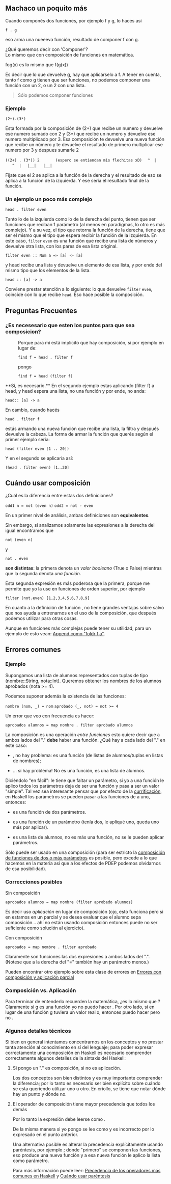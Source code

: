Machaco un poquito más
----------------------

Cuando componés dos funciones, por ejemplo f y g, lo haces así

`f . g`

eso arma una nueeeva función, resultado de componer f con g.

¿Qué queremos decir con 'Componer'?  
Lo mismo que con composición de funciones en matemática.

fog(x) es lo mismo que f(g(x))

Es decir que lo que devuelve g, hay que aplicárselo a f. A tener en cuenta, tanto f como g tienen que ser funciones, no podemos componer una función con un 2, o un 2 con una lista.

> Sólo podemos componer funciones

### Ejemplo

`(2+).(3*)`

Esta formada por la composición de (2+) que recibe un numero y devuelve ese numero sumado con 2 y (3\*) que recibe un numero y devuelve ese numero multiplicado por 3. Esa composición te devuelve una nueva función que recibe un número y te devuelve el resultado de primero multiplicar ese numero por 3 y despues sumarle 2

`((2+) . (3*)) 2       (espero se entiendan mis flechitas xD)`
`  ^  |   ^  |`
`  |__|   |__|`
` `

Fijate que el 2 se aplica a la función de la derecha y el resultado de eso se aplica a la funcion de la izquierda. Y ese sería el resultado final de la función.

### Un ejemplo un poco más complejo

`head . filter even`

Tanto lo de la izquierda como lo de la derecha del punto, tienen que ser funciones que reciban 1 parámetro (al menos en paradigmas, lo otro es más complejo). Y a su vez, el tipo que retorna la función de la derecha, tiene que ser el mismo que el tipo que espera recibir la función de la izquierda. En este caso, `filter` `even` es una función que recibe una lista de números y devuelve otra lista, con los pares de esa lista original.

`filter even :: Num a => [a] -> [a]`

y head recibe una lista y devuelve un elemento de esa lista, y por ende del mismo tipo que los elementos de la lista.

`head :: [a] -> a`

Conviene prestar atención a lo siguiente: lo que devuelve `filter` `even`, coincide con lo que recibe `head`. Eso hace posible la composición.

Preguntas Frecuentes
--------------------

### ¿Es necesesario que esten los puntos para que sea composicion?

<dl>
<dd>
Porque para mí está implícito que hay composición, si por ejemplo en lugar de:

`find f = head . filter f`

pongo

`find f = head (filter f)`

</dl>
**Sí, es necesario.** En el segundo ejemplo estas aplicando (filter f) a head, y head espera una lista, no una función y por ende, no anda:

`head:: [a] -> a`

En cambio, cuando hacés

`head . filter f`

estás armando una nueva función que recibe una lista, la filtra y después devuelve la cabeza. La forma de armar la función que querés según el primer ejemplo sería:

`head (filter even [1 .. 20])`

Y en el segundo se aplicaría así:

`(head . filter even) [1..20]`

Cuándo usar composición
-----------------------

¿Cuál es la diferencia entre estas dos definiciones?

`odd1 n = not (even n)`
`odd2 = not ◦ even`

En un primer nivel de análisis, ambas definiciones son **equivalentes**.

Sin embargo, si analizamos solamente las expresiones a la derecha del igual encontramos que

`not (even n) `

y

`not . even`

**son distintas**: la primera denota un *valor booleano* (True o False) mientras que la segunda denota *una función*.

Esta segunda expresión es más poderosa que la primera, porque me permite que yo la use en funciones de orden superior, por ejemplo

`filter (not.even) [1,2,3,4,5,6,7,8,9]`

En cuanto a la definición de función , no tiene grandes ventajas sobre salvo que nos ayuda a entrenarnos en el uso de la composición, que después podemos utilizar para otras cosas.

Aunque en funciones más complejas puede tener su utilidad, para un ejemplo de esto vean: [Append como "foldr f a"](Append_como_"foldr_f_a" "wikilink").

Errores comunes
---------------

### Ejemplo

Supongamos una lista de alumnos representados con tuplas de tipo (nombre::String, nota::Int). Queremos obtener los nombres de los alumnos aprobados (nota &gt;= 4).

Podemos suponer además la existencia de las funciones:

`nombre (nom, _) = nom`
`aprobado (_, not) = not >= 4`

Un error que veo con frecuencia es hacer:

`aprobados alumnos = map nombre . filter aprobado alumnos`

La composición es una operación *entre funciones* esto quiere decir que a ambos lados del "." **debe** haber una función. ¿Qué hay a cada lado del "." en este caso:

-   , no hay problema: es una función (de listas de alumnos/tuplas en listas de nombres);

-   ... sí hay problema! No es una función, es una lista de alumnos.

Diciéndolo "en fácil": le tiene que faltar un parámetro, si yo a una función le aplico todos los parámetros deja de ser una función y pasa a ser un valor "simple". Tal vez sea interesante pensar que por efecto de la [currificación](currificacion.html), en Haskell los parámetros se pueden pasar a las funciones de a uno, entonces:

-   es una función de dos parámetros.

-   es una función de un parámetro (tenía dos, le apliqué uno, queda uno más por aplicar).

-   es una lista de alumnos, no es más una función, no se le pueden aplicar parámetros.

Sólo puede ser usado en una composición (para ser estricto la [composición de funciones de dos o más parámetros](composicion-de-funciones-de-dos-o-mas-parametros.html) es posible, pero excede a lo que hacemos en la materia así que a los efectos de PDEP podemos olvidarnos de esa posibilidad).

### Correcciones posibles

Sin composición  

`aprobados alumnos = map nombre (filter aprobado alumnos)`

  
Es decir uso *aplicación* en lugar de composición (ojo, esto funciona pero si en estamos en un parcial y se desea evaluar que el alumno sepa composición... ahí no están usando composición entonces puede no ser suficiente como solución al ejercicio).

Con composición  

`aprobados = map nombre . filter aprobado`

  
Claramente son funciones las dos expresiones a ambos lados del ".". (Notese que a la derecha del "=" también hay un parámetro menos.)

Pueden encontrar otro ejemplo sobre esta clase de errores en [ Errores con composición y aplicación parcial](errores-comunes-al-comenzar-a-trabajar-con-haskell-composicion-y-aplicacion-parcial.html)

### Composición vs. Aplicación

Para terminar de entenderlo recuerden la matemática, ¿es lo mismo que ? Claramente si g es una función yo no puedo hacer . Por otro lado, si en lugar de una función g tuviera un valor real x, entonces puedo hacer pero no .

### Algunos detalles técnicos

Si bien en general intentamos concentrarnos en los conceptos y no prestar tanta atención al conocimiento en sí del lenguaje; para poder expresar correctamente una composición en Haskell es necesario comprender correctamente algunos detalles de la sintaxis del Haskell:

1.  Si pongo un "." es composición, si no es aplicación.
      
    Los dos conceptos son bien distintos y es muy importante comprender la diferencia; por lo tanto es necesario ser bien explícito sobre cuándo se esta queriendo utilizar uno u otro. En criollo, se tiene que notar dónde hay un punto y dónde no.

2.  El operador de composición tiene mayor precedencia que todos los demás
      
    Por lo tanto la expresión debe leerse como .

    De la misma manera si yo pongo se lee como y es incorrecto por lo expresado en el punto anterior.

    Una alternativa posible es alterar la precedencia explícitamente usando paréntesis, por ejemplo ; donde "primero" se componen las funciones, eso produce una nueva función y a esa nueva función le aplico la lista como parámetro.

    Para más información puede leer: [Precedencia de los operadores más comunes en Haskell](precedencia-de-los-operadores-mas-comunes-en-haskell.html) y [Cuándo usar paréntesis](cuando-usar-parentesis.html)


